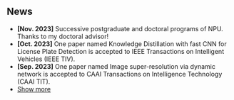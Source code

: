 ## News

<ul>
  <li><strong>[Nov. 2023]</strong> Successive postgraduate and doctoral programs of NPU. Thanks to my doctoral advisor!</li>
  <li><strong>[Oct. 2023]</strong> One paper named Knowledge Distillation with fast CNN for License Plate Detection is accepted to IEEE Transactions on Intelligent Vehicles (IEEE TIV). </li>
  <li><strong>[Sep. 2023]</strong> One paper named Image super-resolution via dynamic network is accepted to CAAI Transactions on Intelligence Technology (CAAI TIT). </li>
<li> <a href="javascript:toggle_vis('newsmore')">Show more</a> </li>
<div id="newsmore" style="display:none"> 
  <li><strong>[Mar. 2024]</strong> Selected Honors and Awards has been shown below.</li>
</div>

</ul>
